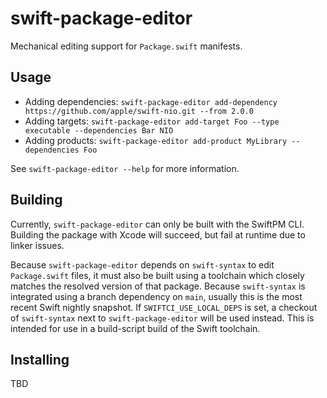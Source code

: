 # swift-package-editor

Mechanical editing support for `Package.swift` manifests.

## Usage

- Adding dependencies: `swift-package-editor add-dependency https://github.com/apple/swift-nio.git --from 2.0.0`
- Adding targets: `swift-package-editor add-target Foo --type executable --dependencies Bar NIO`
- Adding products: `swift-package-editor add-product MyLibrary --dependencies Foo`

See `swift-package-editor --help` for more information.

## Building

Currently, `swift-package-editor` can only be built with the SwiftPM CLI. Building the package with Xcode will succeed, but fail at runtime due to linker issues.

Because `swift-package-editor` depends on `swift-syntax` to edit `Package.swift` files, it must also be built using a toolchain which closely matches the resolved version of that package. Because `swift-syntax` is integrated using a branch dependency on `main`, usually this is the most recent Swift nightly snapshot. If `SWIFTCI_USE_LOCAL_DEPS` is set, a checkout of `swift-syntax` next to `swift-package-editor` will be used instead. This is intended for use in a build-script build of the Swift toolchain.

## Installing

TBD
